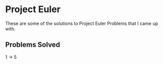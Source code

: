 # Project Euler

These are some of the solutions to Project Euler Problems that I came up with.

## Problems Solved

1 -> 5
